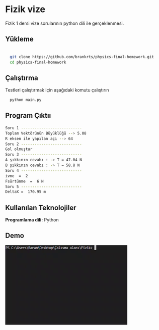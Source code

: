
# Fizik vize

Fizik 1 dersi vize sorularının python dili ile gerçeklenmesi.

## Yükleme 

```bash 

  git clone https://github.com/brankrts/physics-final-homework.git
  cd physics-final-homework
```

## Çalıştırma

Testleri çalıştırmak için aşağıdaki komutu çalıştırın

```bash
  python main.py
```

## Program Çıktıı 

```bash 
Soru 1 ---------------------------
Toplam Vektörünün Büyüklüğü --> 5.08 
R eksen ile yapılan açı --> 64
Soru 2 ---------------------------
Gol olmuştur
Soru 3 ---------------------------
A şıkkının cevabı : -> T = 47.04 N
B şıkkının cevabı : -> T = 58.8 N
Soru 4 ---------------------------
ivme  =  2
Fsürtünme  =  6 N
Soru 5 ---------------------------
DeltaX =  170.95 m

```



## Kullanılan Teknolojiler

**Programlama dili:** Python

## Demo

![](https://github.com/brankrts/physics-final-homework/blob/main/gif/test.gif)
